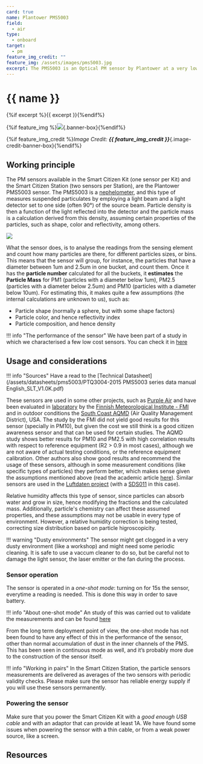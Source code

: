 ```yaml
---
card: true
name: Plantower PMS5003
field:
  - air
type:
  - onboard
target:
  - pm
feature_img_credit: ""
feature_img: /assets/images/pms5003.jpg
excerpt: The PMS5003 is an Optical PM sensor by Plantower at a very low cost!
---
```


# {{ name }}

{%if excerpt %}{{ excerpt }}{%endif%}

{%if feature_img %}![]({{feature_img}}){.banner-box}{%endif%}

{%if feature_img_credit %}_Image Credit: **{{ feature_img_credit }}**_{.image-credit-banner-box}{%endif%}

## Working principle

The PM sensors available in the Smart Citizen Kit (one sensor per Kit) and the Smart Citizen Station (two sensors per Station), are the Plantower PMS5003 sensor. The PMS5003 is a [nephelometer](https://en.wikipedia.org/wiki/Nephelometer), and this type of measures suspended particulates by employing a light beam and a light detector set to one side (often 90°) of the source beam. Particle density is then a function of the light reflected into the detector and the particle mass is a calculation derived from this density, assuming certain properties of the particles, such as shape, color and reflectivity, among others.

![](https://i.imgur.com/aNlzRba.png)

What the sensor does, is to analyse the readings from the sensing element and count how many particles are there, for different particles sizes, or bins. This means that the sensor will group, for instance, the particles that have a diameter between 1um and 2.5um in one bucket, and count them. Once it has the **particle number** calculated for all the buckets, it **estimates** the **Particle Mass** for PM1 (particles with a diameter below 1um), PM2.5 (particles with a diameter below 2.5um) and PM10 (particles with a diameter below 10um). For estimating this, it makes quite a few assumptions (the internal calculations are unknown to us), such as:

- Particle shape (normally a sphere, but with some shape factors)
- Particle color, and hence reflectivity index
- Particle composition, and hence density

!!! info "The performance of the sensor"
    We have been part of a study in which we characterised a few low cost sensors. You can check it in [here](https://doi.org/10.5194/amt-2019-422)

## Usage and considerations

!!! info "Sources"
    Have a read to the [Technical Datasheet](/assets/datasheets/pms5003/PTQ3004-2015 PMS5003 series data manual English_SLT_V1.0K.pdf)

These sensors are used in some other projects, such as [Purple Air](https://www2.purpleair.com/) and have been evaluated in [laboratory](https://doi.org/10.5194/amt-2019-422) by the [Finnish Meteorological Institute - FMI](https://en.ilmatieteenlaitos.fi/) and in outdoor conditions the [South Coast AQMD](http://www.aqmd.gov/docs/default-source/aq-spec/field-evaluations/purpleair---field-evaluation.pd) (Air Quality Management District), USA. The study by the FMI did not yield good results for this sensor (specially in PM10), but given the cost we still think is a good citizen awareness sensor and that can be used for certain studies. The AQMD study shows better results for PM10 and PM2.5 with high correlation results with respect to reference equipment (R2 > 0.9 in most cases), although we are not aware of actual testing conditions, or the reference equipment calibration. Other authors also show good results and recommend the usage of these sensors, although in some measurement conditions (like specific types of particles) they perform better, which makes sense given the assumptions mentioned above (read the academic article [here](https://doi.org/10.1016/j.envpol.2018.11.065)). Similar sensors are used in the [Luftdaten project](https://luftdaten.info/en/home-en/) (with a [SDS011](https://inovafitness.de/produkt/sds011/) in this case).

Relative humidity affects this type of sensor, since particles can absorb water and grow in size, hence modifying the fractions and the calculated mass. Additionally, particle's chemistry can affect these assumed properties, and these assumptions may not be usable in every type of environment. However, a relative humidity correction is being tested, correcting size distribution based on particle higroscopicity.

!!! warning "Dusty environments"
    The sensor might get clogged in a very dusty environment (like a workshop) and might need some periodic cleaning. It is safe to use a vaccum cleaner to do so, but be careful not to damage the light sensor, the laser emitter or the fan during the process.

### Sensor operation

The sensor is operated in a _one-shot mode_: turning on for 15s the sensor, everytime a reading is needed. This is done this way in order to save battery.

!!! info "About one-shot mode"
    An study of this was carried out to validate the measurements and can be found [here](/assets/notes/one-shot-pmsx003-analysis.pdf)

From the long term deployment point of view, the one-shot mode has not been found to have any effect of this in the performance of the sensor, other than normal accumulation of dust in the inner channels of the PMS. This has been seen in continuous mode as well, and it’s probably more due to the construction of the sensor itself.

!!! info "Working in pairs"
    In the Smart Citizen Station, the particle sensors measurements are delivered as averages of the two sensors with periodic validity checks. Please make sure the sensor has reliable energy supply if you will use these sensors permanently.

### Powering the sensor

Make sure that you power the Smart Citizen Kit with a _good enough USB cable_ and with an adaptor that can provide at least 1A. We have found some issues when powering the sensor with a thin cable, or from a weak power source, like a screen.

## Resources
